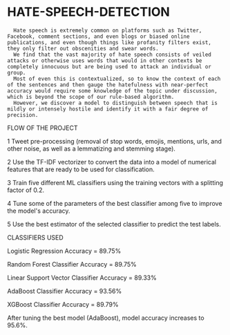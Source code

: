 # HATE-SPEECH-DETECTION
      
      Hate speech is extremely common on platforms such as Twitter, Facebook, comment sections, and even blogs or biased online publications, and even though things like profanity filters exist, they only filter out obscenities and swear words. 
      We find that the vast majority of hate speech consists of veiled attacks or otherwise uses words that would in other contexts be completely innocuous but are being used to attack an individual or group. 
      Most of even this is contextualized, so to know the context of each of the sentences and then gauge the hatefulness with near-perfect accuracy would require some knowledge of the topic under discussion, which is beyond the scope of our rule-based algorithm. 
      However, we discover a model to distinguish between speech that is mildly or intensely hostile and identify it with a fair degree of precision.



FLOW OF THE PROJECT

 1 Tweet pre-processing (removal of stop words, emojis, mentions, urls, and other noise, as well as a lemmatizing and stemming stage).
 
 2 Use the TF-IDF vectorizer to convert the data into a model of numerical features that are ready to be used for classification.
 
 3 Train five different ML classifiers using the training vectors with a splitting factor of 0.2.
 
 4 Tune some of the parameters of the best classifier among five to improve the model's accuracy.
 
 5 Use the best estimator of the selected classifier to predict the test labels.
 
CLASSIFIERS USED

Logistic Regression                   Accuracy = 89.75%

Random Forest Classifier              Accuracy = 89.75%

Linear Support Vector Classifier      Accuracy = 89.33%

AdaBoost Classifier                   Accuracy = 93.56%

XGBoost Classifier                    Accuracy = 89.79%


After tuning the best model (AdaBoost), model accuracy increases to 95.6%.
